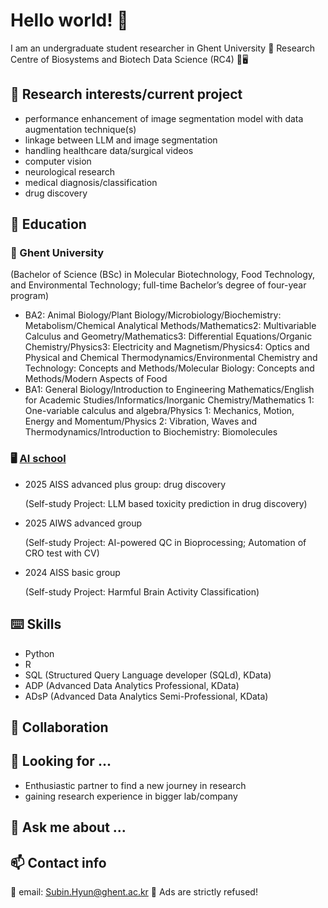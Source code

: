 # Hello world! 👋
I am an undergraduate student researcher in Ghent University 🏫 Research Centre of Biosystems and Biotech Data Science (RC4) 🧬🖥️
<!--
**sn0wsally/sn0wsally** is a ✨ _special_ ✨ repository because its `README.md` (this file) appears on your GitHub profile.😄⚡
-->

## 🔭 Research interests/current project
- performance enhancement of image segmentation model with data augmentation technique(s)
- linkage between LLM and image segmentation
- handling healthcare data/surgical videos
- computer vision
- neurological research
- medical diagnosis/classification
- drug discovery

## 🌱 Education
### 🏫 Ghent University
(Bachelor of Science (BSc) in Molecular Biotechnology, Food Technology, and Environmental Technology; full-time Bachelor’s degree of four-year program)
- BA2: Animal Biology/Plant Biology/Microbiology/Biochemistry: Metabolism/Chemical Analytical Methods/Mathematics2: Multivariable Calculus and Geometry/Mathematics3: Differential Equations/Organic Chemistry/Physics3: Electricity and Magnetism/Physics4: Optics and Physical and Chemical Thermodynamics/Environmental Chemistry and Technology: Concepts and Methods/Molecular Biology: Concepts and Methods/Modern Aspects of Food
- BA1: General Biology/Introduction to Engineering Mathematics/English for Academic Studies/Informatics/Inorganic Chemistry/Mathematics 1: One-variable calculus and algebra/Physics 1: Mechanics, Motion, Energy and Momentum/Physics 2: Vibration, Waves and Thermodynamics/Introduction to Biochemistry: Biomolecules

### 🖥️ [AI school](https://github.com/powersimmani/AIVS)
- 2025 AISS advanced plus group: drug discovery
  
  (Self-study Project: LLM based toxicity prediction in drug discovery)
- 2025 AIWS advanced group
  
  (Self-study Project: AI-powered QC in Bioprocessing; Automation of CRO test with CV)
- 2024 AISS basic group

  (Self-study Project: Harmful Brain Activity Classification)

## ⌨️ Skills
- Python
- R
- SQL (Structured Query Language developer (SQLd), KData)
- ADP (Advanced Data Analytics Professional, KData)
- ADsP (Advanced Data Analytics Semi-Professional, KData)

## 👯 Collaboration
## 🤔 Looking for ...
- Enthusiastic partner to find a new journey in research
- gaining research experience in bigger lab/company

## 💬 Ask me about ...
## 📫 Contact info
📧 email: Subin.Hyun@ghent.ac.kr
💢 Ads are strictly refused!
